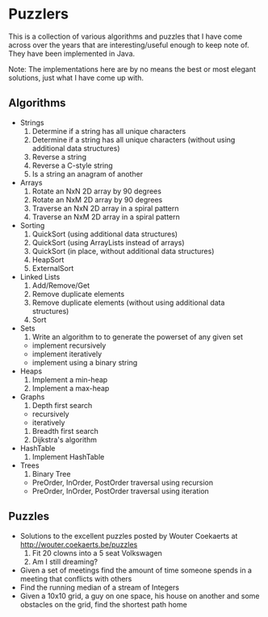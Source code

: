 # Puzzlers

This is a collection of various algorithms and puzzles that I have come across over the years that are interesting/useful enough to keep note of.
They have been implemented in Java.

Note: The implementations here are by no means the best or most elegant solutions, just what I have come up with.

## Algorithms

* Strings
  1. Determine if a string has all unique characters
  1. Determine if a string has all unique characters (without using additional data structures)
  1. Reverse a string
  1. Reverse a C-style string
  1. Is a string an anagram of another
* Arrays
  1. Rotate an NxN 2D array by 90 degrees
  1. Rotate an NxM 2D array by 90 degrees
  1. Traverse an NxN 2D array in a spiral pattern
  1. Traverse an NxM 2D array in a spiral pattern
* Sorting
  1. QuickSort (using additional data structures)
  1. QuickSort (using ArrayLists instead of arrays)
  1. QuickSort (in place, without additional data structures)
  1. HeapSort
  1. ExternalSort
* Linked Lists
  1. Add/Remove/Get
  1. Remove duplicate elements
  1. Remove duplicate elements (without using additional data structures)
  1. Sort
* Sets
  1. Write an algorithm to to generate the powerset of any given set
    * implement recursively
    * implement iteratively
    * implement using a binary string
* Heaps
  1. Implement a min-heap
  2. Implement a max-heap
* Graphs
  1. Depth first search
    * recursively
    * iteratively
  1. Breadth first search
  1. Dijkstra's algorithm
* HashTable
  1. Implement HashTable
* Trees
  1. Binary Tree
    * PreOrder, InOrder, PostOrder traversal using recursion
    * PreOrder, InOrder, PostOrder traversal using iteration

## Puzzles

* Solutions to the excellent puzzles posted by Wouter Coekaerts at http://wouter.coekaerts.be/puzzles
  1. Fit 20 clowns into a 5 seat Volkswagen
  1. Am I still dreaming?
* Given a set of meetings find the amount of time someone spends in a meeting that conflicts with others
* Find the running median of a stream of Integers
* Given a 10x10 grid, a guy on one space, his house on another and some obstacles on the grid, find the shortest path home